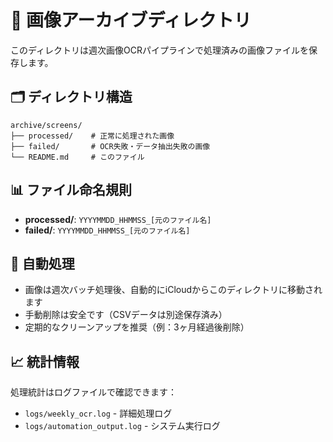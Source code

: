 # 📁 画像アーカイブディレクトリ

このディレクトリは週次画像OCRパイプラインで処理済みの画像ファイルを保存します。

## 🗂️ ディレクトリ構造

```
archive/screens/
├── processed/    # 正常に処理された画像
├── failed/       # OCR失敗・データ抽出失敗の画像
└── README.md     # このファイル
```

## 📊 ファイル命名規則

- **processed/**: `YYYYMMDD_HHMMSS_[元のファイル名]`
- **failed/**: `YYYYMMDD_HHMMSS_[元のファイル名]`

## 🔄 自動処理

- 画像は週次バッチ処理後、自動的にiCloudからこのディレクトリに移動されます
- 手動削除は安全です（CSVデータは別途保存済み）
- 定期的なクリーンアップを推奨（例：3ヶ月経過後削除）

## 📈 統計情報

処理統計はログファイルで確認できます：
- `logs/weekly_ocr.log` - 詳細処理ログ
- `logs/automation_output.log` - システム実行ログ